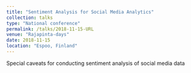 ```yaml
---
title: "Sentiment Analysis for Social Media Analytics"
collection: talks
type: "National conference"
permalink: /talks/2018-11-15-URL
venue: "Rajapinta-days"
date: 2018-11-15
location: "Espoo, Finland"
---
```


Special caveats for conducting sentiment analysis of social media data
